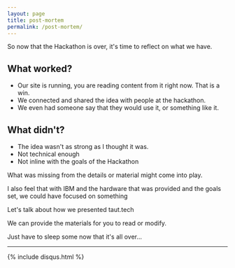 ```yaml
---
layout: page
title: post-mortem
permalink: /post-mortem/
---
```


So now that the Hackathon is over, it's time to reflect on what we have.

## What worked?

* Our site is running, you are reading content from it right now. That is a win.
* We connected and shared the idea with people at the hackathon.
* We even had someone say that they would use it, or something like it.

## What didn't?

* The idea wasn't as strong as I thought it was.
* Not technical enough
* Not inline with the goals of the Hackathon

What was missing from the details or material might come into play.

I also feel that with IBM and the hardware that was provided and the goals set, we could have focused on something 


Let's talk about how we presented taut.tech

We can provide the materials for you to read or modify.

Just have to sleep some now that it's all over...

---

{% include disqus.html %}
